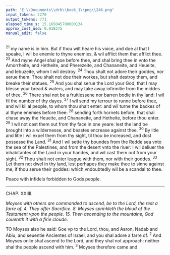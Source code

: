 ```yaml
---
path: "E:\\Documents\\drb\\book_1\\png\\246.png"
input_tokens: 2270
output_tokens: 771
elapsed_time_s: 15.165045700000134
approx_cost_usd: 0.018375
manual_edit: false
---
```

<sup>21</sup> my name is in him. But if thou wilt heare his voice, and doe al that I speake, I wil be enemie to thyne enemies, & wil afflict them that afflict thee. <sup>23</sup> And myne Angel shal goe before thee, and shal bring thee in vnto the Amorrheite, and Hetheite, and Pherezeite, and Chananeite, and Heueite, and Iebuzeite, whom I wil destroy. <sup>24</sup> Thou shalt not adore their goddes, nor serue them. Thou shalt not doe their workes, but shalt destroy them, and breake their statues. <sup>25</sup> And you shal serue the Lord your God, that I may blesse your bread & waters, and may take away infirmitie from the middes of thee. <sup>26</sup> There shal not be a fruitlessene nor barren bodie in thy land: I wil fil the number of thy dayes. <sup>27</sup> I wil send my terrour to runne before thee, and wil kil al people, to whom thou shalt enter: and wil turne the backes of al thyne enemies before thee: <sup>28</sup> sending forth hornets before, that shal chase away the Heueite, and Chananeite, and Hetheite, before thou enter. <sup>29</sup> I wil not cast them out from thy face in one yeare: lest the land be brought into a wildernesse, and beastes encrease against thee. <sup>30</sup> By litle and litle I wil expel them from thy sight, til thou be increased, and dost possesse the Land. <sup>31</sup> And I wil sette thy boundes from the Redde sea vnto the sea of the Palestines, and from the desert vnto the riuer: I wil deliuer the inhabitantes of the Land in your handes, and wil cast them out from your sight. <sup>32</sup> Thou shalt not enter league with them, nor with their goddes. <sup>33</sup> Let them not dwel in thy land, lest perhapes they make thee to sinne against me, if thou serue their goddes: which vndoubtedly wil be a scandal to thee.

<aside>Peace with infidels forbidden to Gods people.</aside>

<hr>

CHAP. XXIIII.

*Moyses with others are commanded to ascend, be to the Lord, the rest a farre of. 4. They offer Sacrifice. 8. Moyses sprinkleth the bloud of the Testament vpon the people. 15. Then ascending to the mountaine, God couereth it with a firie cloude.*

TO Moyses also he said: Goe vp to the Lord, thou, and Aaron, Nadab and Abiu, and seuentie Ancientes of Israel, and you shal adore a farre of. <sup>2</sup> And Moyses onlie shal ascend to the Lord, and they shal not approach: neither shal the people ascend with him. <sup>3</sup> Moyses therefore came and